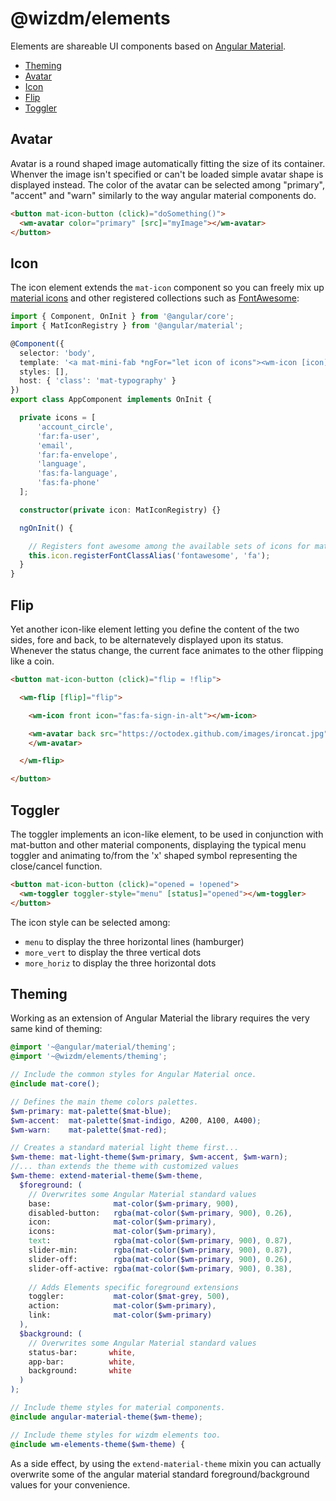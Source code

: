 @wizdm/elements
===============

Elements are shareable UI components based on [Angular Material](https://material.angular.io). 

* [Theming](#theming)
* [Avatar](#avatar)
* [Icon](#icon)
* [Flip](#flip)
* [Toggler](#toggler)

## Avatar

Avatar is a round shaped image automatically fitting the size of its container. Whenver the image isn't specified or can't be loaded simple avatar shape is displayed instead. The color of the avatar can be selected among "primary", "accent" and "warn" similarly to the way angular material components do.

``` html
<button mat-icon-button (click)="doSomething()">
  <wm-avatar color="primary" [src]="myImage"></wm-avatar>
</button>
```

## Icon

The icon element extends the `mat-icon` component so you can freely mix up [material icons](https://material.io/tools/icons) and other registered collections such as [FontAwesome](https://fontawesome.com/icons):

``` typescript
import { Component, OnInit } from '@angular/core';
import { MatIconRegistry } from '@angular/material';

@Component({
  selector: 'body',
  template: '<a mat-mini-fab *ngFor="let icon of icons"><wm-icon [icon]="icon"></wm-icon></a>',
  styles: [],
  host: { 'class': 'mat-typography' }
})
export class AppComponent implements OnInit { 

  private icons = [
      'account_circle',
      'far:fa-user',
      'email',
      'far:fa-envelope',
      'language',
      'fas:fa-language',
      'fas:fa-phone'
  ];

  constructor(private icon: MatIconRegistry) {}

  ngOnInit() {

    // Registers font awesome among the available sets of icons for mat-icon component
    this.icon.registerFontClassAlias('fontawesome', 'fa');
  }
}
```

## Flip

Yet another icon-like element letting you define the content of the two sides, fore and back, to be alternatevely displayed upon its status. Whenever the status change, the current face animates to the other flipping like a coin. 

``` html
<button mat-icon-button (click)="flip = !flip">

  <wm-flip [flip]="flip">

    <wm-icon front icon="fas:fa-sign-in-alt"></wm-icon>

    <wm-avatar back src="https://octodex.github.com/images/ironcat.jpg">
    </wm-avatar>

  </wm-flip>

</button>
```

## Toggler

The toggler implements an icon-like element, to be used in conjunction with mat-button and other material components, displaying the typical menu toggler and animating to/from the 'x' shaped symbol representing the close/cancel function. 

``` html
<button mat-icon-button (click)="opened = !opened">
  <wm-toggler toggler-style="menu" [status]="opened"></wm-toggler>
</button>
```

The icon style can be selected among:
* `menu` to display the three horizontal lines (hamburger)
* `more_vert` to display the three vertical dots
* `more_horiz` to display the three horizontal dots

## Theming

Working as an extension of Angular Material the library requires the very same kind of theming:

``` scss
@import '~@angular/material/theming';
@import '~@wizdm/elements/theming';

// Include the common styles for Angular Material once.
@include mat-core();

// Defines the main theme colors palettes.
$wm-primary: mat-palette($mat-blue);
$wm-accent:  mat-palette($mat-indigo, A200, A100, A400);
$wm-warn:    mat-palette($mat-red);

// Creates a standard material light theme first...
$wm-theme: mat-light-theme($wm-primary, $wm-accent, $wm-warn);
//... than extends the theme with customized values
$wm-theme: extend-material-theme($wm-theme, 
  $foreground: (
    // Overwrites some Angular Material standard values
    base:              mat-color($wm-primary, 900),
    disabled-button:   rgba(mat-color($wm-primary, 900), 0.26),
    icon:              mat-color($wm-primary),
    icons:             mat-color($wm-primary),
    text:              rgba(mat-color($wm-primary, 900), 0.87),
    slider-min:        rgba(mat-color($wm-primary, 900), 0.87),
    slider-off:        rgba(mat-color($wm-primary, 900), 0.26),
    slider-off-active: rgba(mat-color($wm-primary, 900), 0.38),
    
    // Adds Elements specific foreground extensions
    toggler:           mat-color($mat-grey, 500),
    action:            mat-color($wm-primary),
    link:              mat-color($wm-primary)
  ),
  $background: (
    // Overwrites some Angular Material standard values
    status-bar:       white,
    app-bar:          white,
    background:       white
  )
);

// Include theme styles for material components.
@include angular-material-theme($wm-theme);

// Include theme styles for wizdm elements too.
@include wm-elements-theme($wm-theme) {
```

As a side effect, by using the `extend-material-theme` mixin you can actually overwrite some of the angular material standard foreground/background values for your convenience.
